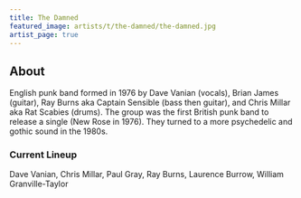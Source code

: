 ```yaml
---
title: The Damned
featured_image: artists/t/the-damned/the-damned.jpg
artist_page: true
---
```

## About

English punk band formed in 1976 by Dave Vanian (vocals), Brian James (guitar), Ray Burns aka Captain Sensible (bass then guitar), and Chris Millar aka Rat Scabies (drums).
The group was the first British punk band to release a single (New Rose in 1976). They turned to a more psychedelic and gothic sound in the 1980s.

### Current Lineup

Dave Vanian, Chris Millar, Paul Gray, Ray Burns, Laurence Burrow, William Granville-Taylor


